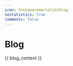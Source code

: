 ```yaml
---
icon: fontawesome/solid/blog
nostatistics: true
comments: false
---
```


# Blog

{{ blog_content }}
